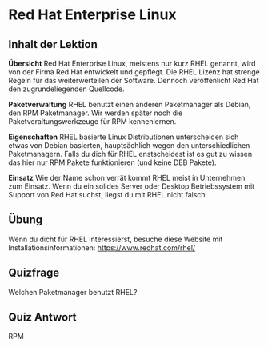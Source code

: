 # Red Hat Enterprise Linux

## Inhalt der Lektion

<b>Übersicht</b>
Red Hat Enterprise Linux, meistens nur kurz RHEL genannt, wird von der Firma Red Hat entwickelt und gepflegt. Die RHEL Lizenz hat strenge Regeln für das weiterwerteilen der Software. Dennoch veröffenlicht Red Hat den zugrundeliegenden Quellcode.

<b>Paketverwaltung</b>
RHEL benutzt einen anderen Paketmanager als Debian, den RPM Paketmanager. Wir werden später noch die Paketveraltungswerkzeuge für RPM kennenlernen.

<b>Eigenschaften</b>
RHEL basierte Linux Distributionen unterscheiden sich etwas von Debian basierten, hauptsächlich wegen den unterschiedlichen Paketmanagern. Falls du dich für RHEL enstscheidest ist es gut zu wissen das hier nur RPM Pakete funktionieren (und keine DEB Pakete).

<b>Einsatz</b>
Wie der Name schon verrät kommt RHEL meist in Unternehmen zum Einsatz. Wenn du ein solides Server oder Desktop Betriebssystem mit Support von Red Hat suchst, liegst du mit RHEL nicht falsch.

## Übung

Wenn du dicht für RHEL interessierst, besuche diese Website mit Installationsinformationen: <a href='http://www.redhat.com/en/technologies/linux-platforms/enterprise-linux/'>https://www.redhat.com/rhel/</a>

## Quizfrage

Welchen Paketmanager benutzt RHEL?

## Quiz Antwort

RPM
